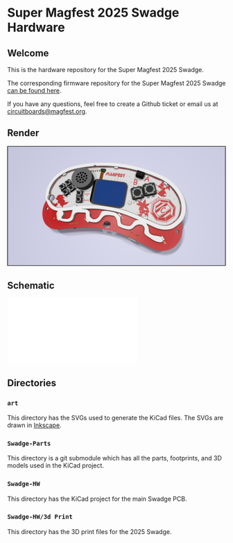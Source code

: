 # Super Magfest 2025 Swadge Hardware

## Welcome

This is the hardware repository for the Super Magfest 2025 Swadge.

The corresponding firmware repository for the Super Magfest 2025 Swadge [can be found here](https://github.com/AEFeinstein/Swadge-IDF-5.0).

If you have any questions, feel free to create a Github ticket or email us at circuitboards@magfest.org.

## Render

![red swadge render](Swadge-HW/Render.png)

## Schematic

![final swadge schematic](Swadge-HW/Schematic.pdf)

## Directories

### `art`
This directory has the SVGs used to generate the KiCad files. The SVGs are drawn in [Inkscape](https://inkscape.org/).

### `Swadge-Parts`
This directory is a git submodule which has all the parts, footprints, and 3D models used in the KiCad project.

### `Swadge-HW`
This directory has the KiCad project for the main Swadge PCB.

### `Swadge-HW/3d Print`
This directory has the 3D print files for the 2025 Swadge.
